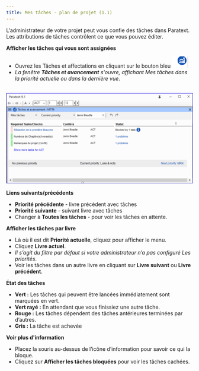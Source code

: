 ```yaml
---
title: Mes tâches - plan de projet (1.1)
---
```

L’administrateur de votre projet peut vous confie des tâches dans Paratext. Les attributions de tâches contrôlent ce que vous pouvez éditer.

**Afficher les tâches qui vous sont assignées**

-   Ouvrez les Tâches et affectations en cliquant sur le bouton bleu ![](../media/9c6773b2653dfd507ecbec0fd0936b7b.png)
   -  *La fenêtre **Tâches et avancement** s'ouvre, affichant Mes tâches dans la priorité actuelle ou dans la dernière vue*.

    ![](../media/b26e1e9c97f78820300f43730e992a18.png)

**Liens suivants/précédents**

-   **Priorité précédente** - livre précédent avec tâches
-   **Priorité suivante** - suivant livre avec tâches
-   Changer à **Toutes les tâches** - pour voir les tâches en attente.

**Afficher les tâches par livre**

-   Là où il est dit **Priorité actuelle**, cliquez pour afficher le menu.
-   Cliquez **Livre actuel**.
   -  *Il s’agit du filtre par défaut si votre administrateur n’a pas configuré Les priorités*.
-   Voir les tâches dans un autre livre en cliquant sur **Livre suivant** ou **Livre précédent**.

**État des tâches**

-  **Vert :** Les tâches qui peuvent être lancées immédiatement sont marquées en vert.
-  **Vert rayé :** En attendant que vous finissiez une autre tâche.
-  **Rouge :** Les tâches dépendent des tâches antérieures terminées par d’autres.
-  **Gris :** La tâche est achevée

**Voir plus d'information**
-   Placez la souris au-dessus de l’icône d’information pour savoir ce qui la bloque.
-   Cliquez sur **Afficher les tâches bloquées** pour voir les tâches cachées.

